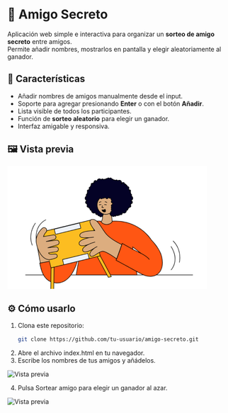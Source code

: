 # 🎁 Amigo Secreto

Aplicación web simple e interactiva para organizar un **sorteo de amigo secreto** entre amigos.  
Permite añadir nombres, mostrarlos en pantalla y elegir aleatoriamente al ganador.

## 🚀 Características

- Añadir nombres de amigos manualmente desde el input.
- Soporte para agregar presionando **Enter** o con el botón **Añadir**.
- Lista visible de todos los participantes.
- Función de **sorteo aleatorio** para elegir un ganador.
- Interfaz amigable y responsiva.

## 🖼 Vista previa

![Vista previa](assets/amigo-secreto.png)

## ⚙️ Cómo usarlo

1. Clona este repositorio:
   ```bash
   git clone https://github.com/tu-usuario/amigo-secreto.git

2. Abre el archivo index.html en tu navegador.
3. Escribe los nombres de tus amigos y añádelos.
   
![Vista previa](assets/añadir-amigo-secreto)

4. Pulsa Sortear amigo para elegir un ganador al azar.

![Vista previa](assets/sortear-amigo-secreto)
   


   
